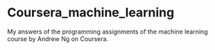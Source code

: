 # Coursera_machine_learning
My answers of the programming assignments of the machine learning course by Andrew Ng on Coursera.
